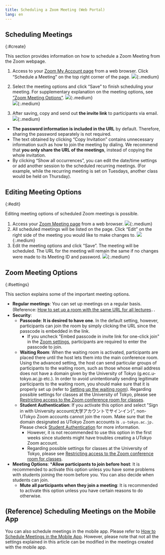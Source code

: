 ```yaml
---
title: Scheduling a Zoom Meeting (Web Portal)
lang: en
---
```


## Scheduling Meetings
{:#create}

This section provides information on how to schedule a Zoom Meeting from the Zoom webpage.

1. Access to your [Zoom My Account page](https://zoom.us/profile) from a web browser. Click “Schedule a Meeting” on the top right corner of the page. 
![](/zoom/img/zoom_create_1.png){:.medium}  

2. Select the meeting options and click “Save” to finish scheduling your meeting. For supplementary explanation on the meeting options, see [“Zoom Meeting Options”](#settings).
![](/zoom/img/zoom_create_2.png){:.medium}  
![](/zoom/img/zoom_create_3.png){:.medium}  

3. After saving, copy and send out **the invite link** to participants via email.  
![](/zoom/img/zoom_create_4.png){:.medium}  
  * **The password information is included in the URL** by default. Therefore, sharing the password separately is not required.
  * The text obtained by clicking “Copy Invitation” contains unnecessary information such as how to join the meeting by dialing. We recommend that **you only share the URL of the meetings**, instead of copying the whole invitation.  
  * By clicking “Show all occurrences”, you can edit the date/time settings or add another session to the scheduled recurring meetings. (For example, while the recurring meeting is set on Tuesdays, another class would be held on Thursday).

## Editing Meeting Options
{:#edit}

Editing meeting options of scheduled Zoom meetings is possible.

1. Access your [Zoom Meeting page](https://u-tokyo-ac-jp.zoom.us/meeting#/upcoming) from a web browser.
![](/zoom/img/auth_meeting_1.png){:.medium} 
2. All scheduled meetings will be listed on the page. Click “Edit” on the right side of the meeting you would like to make changes to.
![](zoom/img/auth_meeting_2.png){:.medium}
3. Edit the meeting options and click “Save”. The meeting will be scheduled. The URL for the meeting will remain the same if no changes were made to its Meeting ID and password.
![](/zoom/img/zoom_create_3.png){:.medium}  

## Zoom Meeting Options
{:#settings}

This section explains some of the important meeting options. 

  * **Regular meetings**: You can set up meetings on a regular basis. (Reference: [How to set up a room with the same URL for all  lectures](how/faculty_members/schedule)．．
  * **Security**: 
    * **Passcode**: **It is desired to have one**. In the default setting, however, participants can join the room by simply clicking the URL since the passcode is embedded in the link.
      * If you uncheck "Embed passcode in invite link for one-click join" in the [Zoom settings](https://zoom.us/profile/setting), participants are required to enter the passcode to join. 
    * **Waiting Room**: When the waiting room is activated, participants are placed there until the host lets them into the main conference room. Using the advanced setting, the host can send particular groups of participants to the waiting room, such as those whose email address does not have a domain given by the University of Tokyo (g.ecc.u-tokyo.ac.jp etc.). In order to avoid unintentionally sending legitimate participants to the waiting room, you should make sure that it is properly set up (refer to [Setting up the waiting room](waiting_room)). Regarding possible settings for classes at the University of Tokyo, please see [Restricting access to the Zoom conference room for classes](/faculty_members/zoom_access_control).
    * **Student Authentication**: If you activate this option and select "Sign in with University account(大学アカウントでサインイン)", non-UTokyo Zoom accounts cannot join the room. Make sure that the domain designated as UTokyo Zoom accounts is `.u-tokyo.ac.jp.` Please check [Student Authentication](auth) for more information.
      * However, it is not recommended to use this option in the first weeks since students might have troubles creating a UTokyo Zoom account.
      * Regarding possible settings for classes at the University of Tokyo, please see [Restricting access to the Zoom conference room for classes](/faculty_members/zoom_access_control).
* **Meeting Options**:
  ***Allow participants to join before host**: It is recommended to activate this option unless you have some problems with students joining the room before you. You can also decide when students can join.
  * **Mute all participants when they join a meeting**: It is recommended to activate this option unless you have certain reasons to do otherwise.

## (Reference) Scheduling Meetings on the Mobile App

You can also schedule meetings in the mobile app. Please refer to [How to Schedule Meetings in the Mobile App](create_room_software). However, please note that not all the settings explained in this article can be modified in the meetings created with the mobile app.



